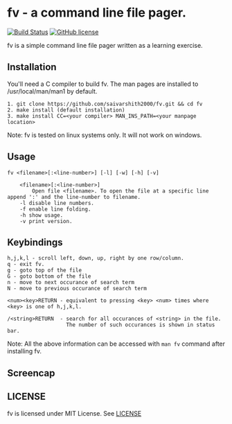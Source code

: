 # fv - a command line file pager.
[![Build Status](https://travis-ci.com/saivarshith2000/fv.svg?branch=master)](https://travis-ci.com/saivarshith2000/fv)
[![GitHub license](https://img.shields.io/github/license/saivarshith2000/fv)](https://github.com/saivarshith2000/fv/blob/master/LICENSE)  

fv is a simple command line file pager written as a learning exercise.

## Installation
You'll need a C compiler to build fv. The man pages are installed to /usr/local/man/man1 by default.
```
1. git clone https://github.com/saivarshith2000/fv.git && cd fv
2. make install (default installation)
3. make install CC=<your compiler> MAN_INS_PATH=<your manpage location>
```
Note: fv is tested on linux systems only. It will not work on windows.

## Usage
```
fv <filename>[:<line-number>] [-l] [-w] [-h] [-v]

    <filename>[:<line-number>]
        Open file <filename>. To open the file at a specific line append ':' and the line-number to filename.
    -l disable line numbers.
    -f enable line folding.
    -h show usage.
    -v print version.
```

## Keybindings
```
h,j,k,l - scroll left, down, up, right by one row/column.
q - exit fv.
g - goto top of the file
G - goto bottom of the file
n - move to next occurance of search term
N - move to previous occurance of search term

<num><key>RETURN - equivalent to pressing <key> <num> times where <key> is one of h,j,k,l.

/<string>RETURN  - search for all occurances of <string> in the file.  
                   The number of such occurances is shown in status bar.
```

Note: All the above information can be accessed with ```man fv``` command after installing fv.

## Screencap
<TODO>

## LICENSE
fv is licensed under MIT License. See [LICENSE](https://github.com/saivarshith2000/fv/blob/master/LICENSE
)